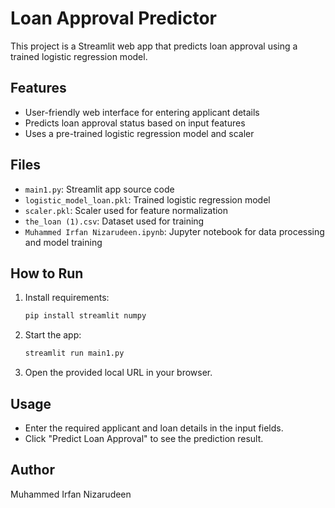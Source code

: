 # Loan Approval Predictor

This project is a Streamlit web app that predicts loan approval using a trained logistic regression model.

## Features

- User-friendly web interface for entering applicant details
- Predicts loan approval status based on input features
- Uses a pre-trained logistic regression model and scaler

## Files

- `main1.py`: Streamlit app source code
- `logistic_model_loan.pkl`: Trained logistic regression model
- `scaler.pkl`: Scaler used for feature normalization
- `the_loan (1).csv`: Dataset used for training
- `Muhammed Irfan Nizarudeen.ipynb`: Jupyter notebook for data processing and model training

## How to Run

1. Install requirements:
    ```sh
    pip install streamlit numpy
    ```

2. Start the app:
    ```sh
    streamlit run main1.py
    ```

3. Open the provided local URL in your browser.

## Usage

- Enter the required applicant and loan details in the input fields.
- Click "Predict Loan Approval" to see the prediction result.

## Author

Muhammed Irfan Nizarudeen
